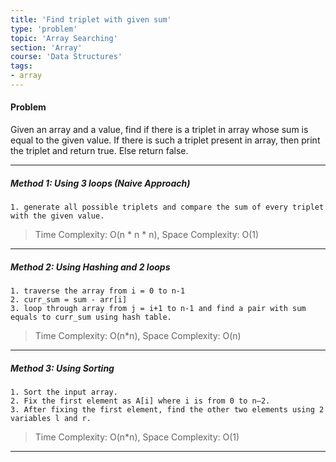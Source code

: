 ```yaml
---
title: 'Find triplet with given sum'
type: 'problem'
topic: 'Array Searching'
section: 'Array'
course: 'Data Structures'
tags:
- array
---
```

#### Problem
Given an array and a value, find if there is a triplet in array whose sum is equal to the given value. If there is such a triplet present in array, then print the triplet and return true. Else return false.

---
##### Method 1: Using 3 loops (Naive Approach)
```
1. generate all possible triplets and compare the sum of every triplet with the given value.
```
> Time Complexity: O(n * n * n), Space Complexity: O(1)
---
##### Method 2: Using Hashing and 2 loops
```
1. traverse the array from i = 0 to n-1
2. curr_sum = sum - arr[i]
3. loop through array from j = i+1 to n-1 and find a pair with sum equals to curr_sum using hash table.
```
> Time Complexity: O(n*n), Space Complexity: O(n)
---
##### Method 3: Using Sorting
```
1. Sort the input array.
2. Fix the first element as A[i] where i is from 0 to n–2. 
3. After fixing the first element, find the other two elements using 2 variables l and r.
```
> Time Complexity: O(n*n), Space Complexity: O(1)
---